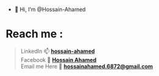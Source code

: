 - 👋 Hi, I’m @Hossain-Ahamed
<!-- - 👀 I’m interested in Java,Web development and fun project 
- 🌱 I'mcurrently learning Web development
- 💞️ I’m looking to collaborate on software development-->

# Reach me : 
> LinkedIn 📫 [**hossain-ahamed**](https://www.linkedin.com/in/hossain-ahamed/)  <br>
> Facebook 💞️ [**Hossain Ahamed**](https://www.facebook.com/hossain.ahamed.001/) <br>
> Email me Here 📧 [**hossainahamed.6872@gmail.com**](https://www.hossainahamed6872@gmail.com) <br>

<!---
Hossain-Ahamed/Hossain-Ahamed is a ✨ special ✨ repository because its `README.md` (this file) appears on your GitHub profile.
You can click the Preview link to take a look at your changes.
--->
